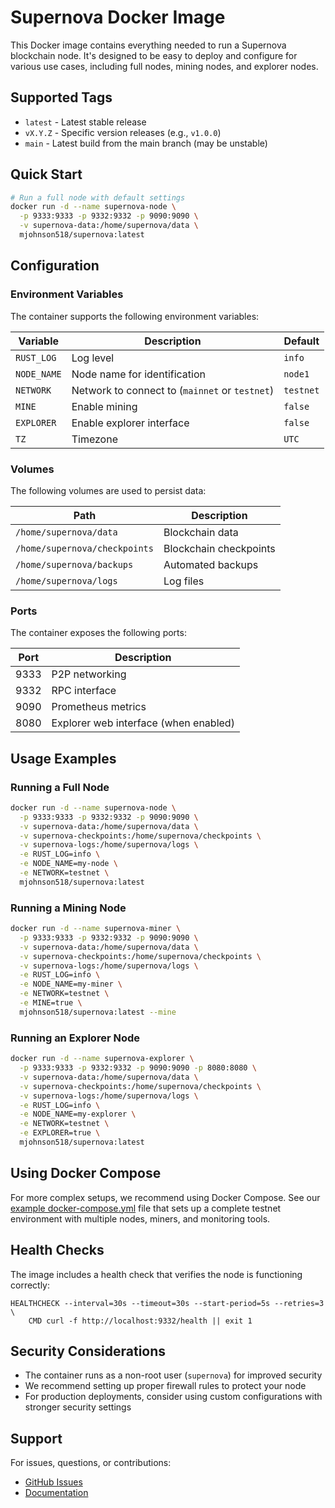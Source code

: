 # Supernova Docker Image

This Docker image contains everything needed to run a Supernova blockchain node. It's designed to be easy to deploy and configure for various use cases, including full nodes, mining nodes, and explorer nodes.

## Supported Tags

* `latest` - Latest stable release
* `vX.Y.Z` - Specific version releases (e.g., `v1.0.0`)
* `main` - Latest build from the main branch (may be unstable)

## Quick Start

```bash
# Run a full node with default settings
docker run -d --name supernova-node \
  -p 9333:9333 -p 9332:9332 -p 9090:9090 \
  -v supernova-data:/home/supernova/data \
  mjohnson518/supernova:latest
```

## Configuration

### Environment Variables

The container supports the following environment variables:

| Variable | Description | Default |
|----------|-------------|---------|
| `RUST_LOG` | Log level | `info` |
| `NODE_NAME` | Node name for identification | `node1` |
| `NETWORK` | Network to connect to (`mainnet` or `testnet`) | `testnet` |
| `MINE` | Enable mining | `false` |
| `EXPLORER` | Enable explorer interface | `false` |
| `TZ` | Timezone | `UTC` |

### Volumes

The following volumes are used to persist data:

| Path | Description |
|------|-------------|
| `/home/supernova/data` | Blockchain data |
| `/home/supernova/checkpoints` | Blockchain checkpoints |
| `/home/supernova/backups` | Automated backups |
| `/home/supernova/logs` | Log files |

### Ports

The container exposes the following ports:

| Port | Description |
|------|-------------|
| 9333 | P2P networking |
| 9332 | RPC interface |
| 9090 | Prometheus metrics |
| 8080 | Explorer web interface (when enabled) |

## Usage Examples

### Running a Full Node

```bash
docker run -d --name supernova-node \
  -p 9333:9333 -p 9332:9332 -p 9090:9090 \
  -v supernova-data:/home/supernova/data \
  -v supernova-checkpoints:/home/supernova/checkpoints \
  -v supernova-logs:/home/supernova/logs \
  -e RUST_LOG=info \
  -e NODE_NAME=my-node \
  -e NETWORK=testnet \
  mjohnson518/supernova:latest
```

### Running a Mining Node

```bash
docker run -d --name supernova-miner \
  -p 9333:9333 -p 9332:9332 -p 9090:9090 \
  -v supernova-data:/home/supernova/data \
  -v supernova-checkpoints:/home/supernova/checkpoints \
  -v supernova-logs:/home/supernova/logs \
  -e RUST_LOG=info \
  -e NODE_NAME=my-miner \
  -e NETWORK=testnet \
  -e MINE=true \
  mjohnson518/supernova:latest --mine
```

### Running an Explorer Node

```bash
docker run -d --name supernova-explorer \
  -p 9333:9333 -p 9332:9332 -p 9090:9090 -p 8080:8080 \
  -v supernova-data:/home/supernova/data \
  -v supernova-checkpoints:/home/supernova/checkpoints \
  -v supernova-logs:/home/supernova/logs \
  -e RUST_LOG=info \
  -e NODE_NAME=my-explorer \
  -e NETWORK=testnet \
  -e EXPLORER=true \
  mjohnson518/supernova:latest
```

## Using Docker Compose

For more complex setups, we recommend using Docker Compose. See our [example docker-compose.yml](https://github.com/mjohnson518/supernova/blob/main/docker/docker-compose.yml) file that sets up a complete testnet environment with multiple nodes, miners, and monitoring tools.

## Health Checks

The image includes a health check that verifies the node is functioning correctly:

```
HEALTHCHECK --interval=30s --timeout=30s --start-period=5s --retries=3 \
    CMD curl -f http://localhost:9332/health || exit 1
```

## Security Considerations

- The container runs as a non-root user (`supernova`) for improved security
- We recommend setting up proper firewall rules to protect your node
- For production deployments, consider using custom configurations with stronger security settings

## Support

For issues, questions, or contributions:

- [GitHub Issues](https://github.com/mjohnson518/supernova/issues)
- [Documentation](https://github.com/mjohnson518/supernova/docs) 